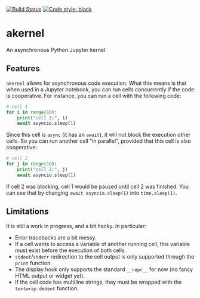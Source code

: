 [![Build Status](https://github.com/davidbrochart/akernel/workflows/CI/badge.svg)](https://github.com/davidbrochart/akernel/actions)
[![Code style: black](https://img.shields.io/badge/code%20style-black-000000.svg)](https://github.com/psf/black)

# akernel

An asynchronous Python Jupyter kernel.

## Features

`akernel` allows for asynchronous code execution. What this means is that when used in a Jupyter
notebook, you can run cells concurrently if the code is cooperative. For instance, you can run a
cell with the following code:

```python
# cell 1
for i in range(10):
    print("cell 1:", i)
    await asyncio.sleep(1)
```

Since this cell is `async` (it has an `await`), it will not block the execution other cells.
So you can run another cell "in parallel", provided that this cell is also cooperative:

```python
# cell 2
for j in range(10):
    print("cell 2:", j)
    await asyncio.sleep(1)
```

If cell 2 was blocking, cell 1 would be paused until cell 2 was finished. You can see that by
changing `await asyncio.sleep(1)` into `time.sleep(1)`.

## Limitations

It is still a work in progress, and a bit hacky. In particular:

- Error tracebacks are a bit messy.
- If a cell wants to access a variable of another running cell, this variable must exist before the
  execution of both cells.
- `stdout`/`stderr` redirection to the cell output is only supported through the `print` function.
- The display hook only supports the standard `__repr__` for now (no fancy HTML output or widget
  yet).
- If the cell code has multiline strings, they must be wrapped with the `textwrap.dedent` function.

